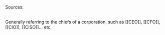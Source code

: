 Sources:

\
Generally referring to the chiefs of a corporation, such as [[CEO]], [[CFO]], [[CIO]], [[CISO]]... etc.
